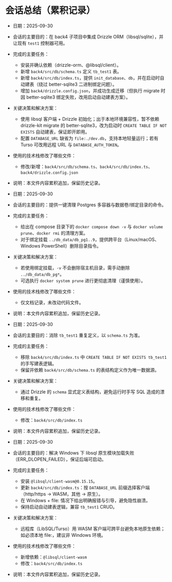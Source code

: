 # 会话总结（累积记录）

- 日期：2025-09-30
- 会话的主要目的：在 back4 子项目中集成 Drizzle ORM（libsql/sqlite），并让现有 `test1` 控制器可用。
- 完成的主要任务：
  - 安装并确认依赖（drizzle-orm、@libsql/client）。
  - 新增 `back4/src/db/schema.ts` 定义 `tb_test1` 表。
  - 新增 `back4/src/db/index.ts`，提供 `init_database`、`db`，并在启动时自动建表（绕过 better-sqlite3 二进制绑定问题）。
  - 增加 `back4/drizzle.config.json`，并成功生成迁移（但执行 migrate 时因 better-sqlite3 绑定失败，改用启动自动建表方案）。
- 关键决策和解决方案：
  - 使用 libsql 客户端 + Drizzle 初始化；出于本地环境兼容性，暂不依赖 drizzle-kit migrate 的 better-sqlite3，改为启动时 `CREATE TABLE IF NOT EXISTS` 自动建表，保证即开即用。
  - 配置 `DATABASE_URL` 缺省为 `file:./dev.db`，支持本地轻量运行；若有 Turso 可改用远程 URL 与 `DATABASE_AUTH_TOKEN`。
- 使用的技术栈修改了哪些文件：
  - 修改/新增：`back4/src/db/schema.ts`、`back4/src/db/index.ts`、`back4/drizzle.config.json`
- 说明：本文件内容累积追加，保留历史记录。

- 日期：2025-09-30
- 会话的主要目的：提供一键清理 Postgres 多容器与数据卷/绑定目录的命令。
- 完成的主要任务：
  - 给出在 compose 目录下的 `docker compose down -v` 与 `docker volume prune`、`docker rmi` 的清理方案。
  - 对于绑定挂载 `../db_data/db_pg1..9`，提供跨平台（Linux/macOS、Windows PowerShell）删除目录指令。
- 关键决策和解决方案：
  - 若使用绑定挂载，`-v` 不会删除宿主机目录，需手动删除 `../db_data/db_pg*`。
  - 可选执行 `docker system prune` 进行更彻底清理（谨慎使用）。
- 使用的技术栈修改了哪些文件：
  - 仅文档记录，未改动代码文件。
- 说明：本文件内容累积追加，保留历史记录。

- 日期：2025-09-30
- 会话的主要目的：消除 `tb_test1` 重复定义，以 `schema.ts` 为准。
- 完成的主要任务：
  - 移除 `back4/src/db/index.ts` 中 `CREATE TABLE IF NOT EXISTS tb_test1` 的手写建表逻辑。
  - 保留并依赖 `back4/src/db/schema.ts` 的表结构定义作为唯一数据源。
- 关键决策和解决方案：
  - 通过 Drizzle 的 `schema` 显式定义表结构，避免运行时手写 SQL 造成的漂移和重复。
- 使用的技术栈修改了哪些文件：
  - 修改：`back4/src/db/index.ts`
- 说明：本文件内容累积追加，保留历史记录。

- 日期：2025-09-30
- 会话的主要目的：解决 Windows 下 libsql 原生模块加载失败（ERR_DLOPEN_FAILED），保证后端可启动。
- 完成的主要任务：
  - 安装 `@libsql/client-wasm@0.15.15`。
  - 更新 `back4/src/db/index.ts`：按 `DATABASE_URL` 前缀选择客户端（http/https -> WASM，其他 -> 原生）。
  - 在 Windows + file: 情况下给出明确报错与引导，避免隐性崩溃。
  - 保持启动自动建表逻辑，兼容 `tb_test1` CRUD。
- 关键决策和解决方案：
  - 远程库（LibSQL/Turso）用 WASM 客户端可跨平台避免本地原生依赖；如必须本地 file:，建议非 Windows 环境。
- 使用的技术栈修改了哪些文件：
  - 新增依赖：`@libsql/client-wasm`
  - 修改：`back4/src/db/index.ts`
- 说明：本文件内容累积追加，保留历史记录。
